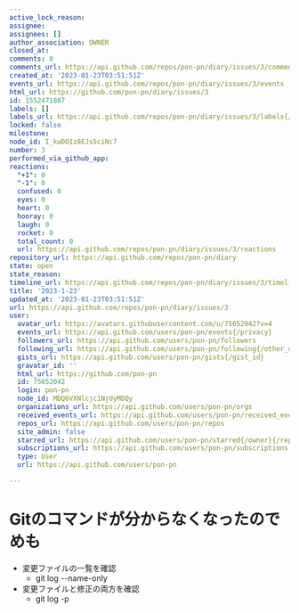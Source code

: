 ```yaml
---
active_lock_reason: 
assignee: 
assignees: []
author_association: OWNER
closed_at: 
comments: 0
comments_url: https://api.github.com/repos/pon-pn/diary/issues/3/comments
created_at: '2023-01-23T03:51:51Z'
events_url: https://api.github.com/repos/pon-pn/diary/issues/3/events
html_url: https://github.com/pon-pn/diary/issues/3
id: 1552471867
labels: []
labels_url: https://api.github.com/repos/pon-pn/diary/issues/3/labels{/name}
locked: false
milestone: 
node_id: I_kwDOIz8EJs5ciNc7
number: 3
performed_via_github_app: 
reactions:
  "+1": 0
  "-1": 0
  confused: 0
  eyes: 0
  heart: 0
  hooray: 0
  laugh: 0
  rocket: 0
  total_count: 0
  url: https://api.github.com/repos/pon-pn/diary/issues/3/reactions
repository_url: https://api.github.com/repos/pon-pn/diary
state: open
state_reason: 
timeline_url: https://api.github.com/repos/pon-pn/diary/issues/3/timeline
title: '2023-1-23'
updated_at: '2023-01-23T03:51:51Z'
url: https://api.github.com/repos/pon-pn/diary/issues/3
user:
  avatar_url: https://avatars.githubusercontent.com/u/75652042?v=4
  events_url: https://api.github.com/users/pon-pn/events{/privacy}
  followers_url: https://api.github.com/users/pon-pn/followers
  following_url: https://api.github.com/users/pon-pn/following{/other_user}
  gists_url: https://api.github.com/users/pon-pn/gists{/gist_id}
  gravatar_id: ''
  html_url: https://github.com/pon-pn
  id: 75652042
  login: pon-pn
  node_id: MDQ6VXNlcjc1NjUyMDQy
  organizations_url: https://api.github.com/users/pon-pn/orgs
  received_events_url: https://api.github.com/users/pon-pn/received_events
  repos_url: https://api.github.com/users/pon-pn/repos
  site_admin: false
  starred_url: https://api.github.com/users/pon-pn/starred{/owner}{/repo}
  subscriptions_url: https://api.github.com/users/pon-pn/subscriptions
  type: User
  url: https://api.github.com/users/pon-pn

---
```

# Gitのコマンドが分からなくなったのでめも
- 変更ファイルの一覧を確認
  - git log --name-only
- 変更ファイルと修正の両方を確認
  - git log -p